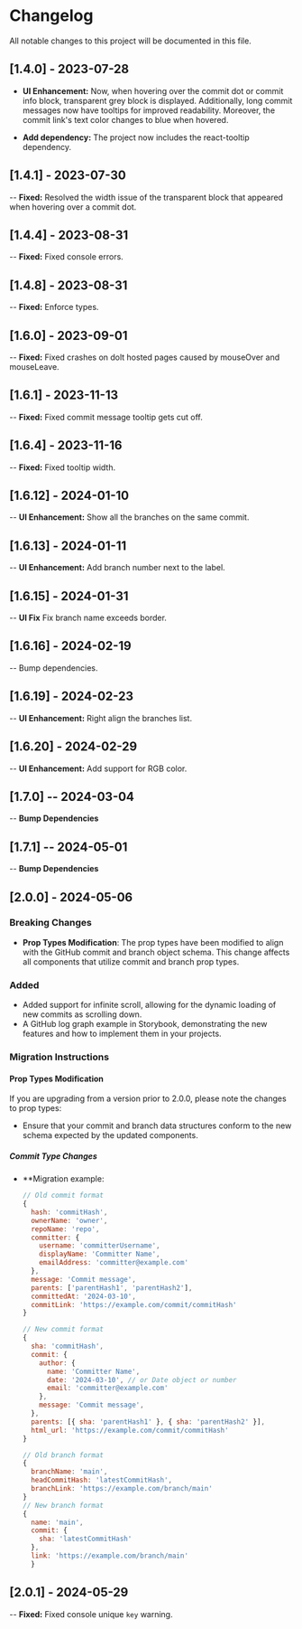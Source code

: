 # Changelog

All notable changes to this project will be documented in this file.

## [1.4.0] - 2023-07-28

- **UI Enhancement:** Now, when hovering over the commit dot or commit info block, transparent grey block is displayed. Additionally, long commit messages now have tooltips for improved readability. Moreover, the commit link's text color changes to blue when hovered.

- **Add dependency:** The project now includes the react-tooltip dependency.

## [1.4.1] - 2023-07-30

-- **Fixed:** Resolved the width issue of the transparent block that appeared when hovering over a commit dot.

## [1.4.4] - 2023-08-31

-- **Fixed:** Fixed console errors.

## [1.4.8] - 2023-08-31

-- **Fixed:** Enforce types.

## [1.6.0] - 2023-09-01

-- **Fixed:** Fixed crashes on dolt hosted pages caused by mouseOver and mouseLeave.

## [1.6.1] - 2023-11-13

-- **Fixed:** Fixed commit message tooltip gets cut off.

## [1.6.4] - 2023-11-16

-- **Fixed:** Fixed tooltip width.

## [1.6.12] - 2024-01-10

-- **UI Enhancement:** Show all the branches on the same commit.

## [1.6.13] - 2024-01-11

-- **UI Enhancement:** Add branch number next to the label.

## [1.6.15] - 2024-01-31

-- **UI Fix** Fix branch name exceeds border.

## [1.6.16] - 2024-02-19

-- Bump dependencies.

## [1.6.19] - 2024-02-23

-- **UI Enhancement:** Right align the branches list.

## [1.6.20] - 2024-02-29

-- **UI Enhancement:** Add support for RGB color.

## [1.7.0] -- 2024-03-04

-- **Bump Dependencies**

## [1.7.1] -- 2024-05-01

-- **Bump Dependencies**

## [2.0.0] - 2024-05-06

### Breaking Changes

- **Prop Types Modification**: The prop types have been modified to align with the GitHub commit and branch object schema. This change affects all components that utilize commit and branch prop types.

### Added

- Added support for infinite scroll, allowing for the dynamic loading of new commits as scrolling down.
- A GitHub log graph example in Storybook, demonstrating the new features and how to implement them in your projects.

### Migration Instructions

#### Prop Types Modification

If you are upgrading from a version prior to 2.0.0, please note the changes to prop types:

- Ensure that your commit and branch data structures conform to the new schema expected by the updated components.

##### Commit Type Changes

- \*\*Migration example:

  ```javascript
  // Old commit format
  {
    hash: 'commitHash',
    ownerName: 'owner',
    repoName: 'repo',
    committer: {
      username: 'committerUsername',
      displayName: 'Committer Name',
      emailAddress: 'committer@example.com'
    },
    message: 'Commit message',
    parents: ['parentHash1', 'parentHash2'],
    committedAt: '2024-03-10',
    commitLink: 'https://example.com/commit/commitHash'
  }

  // New commit format
  {
    sha: 'commitHash',
    commit: {
      author: {
        name: 'Committer Name',
        date: '2024-03-10', // or Date object or number
        email: 'committer@example.com'
      },
      message: 'Commit message',
    },
    parents: [{ sha: 'parentHash1' }, { sha: 'parentHash2' }],
    html_url: 'https://example.com/commit/commitHash'
  }

  // Old branch format
  {
    branchName: 'main',
    headCommitHash: 'latestCommitHash',
    branchLink: 'https://example.com/branch/main'
  }
  // New branch format
  {
    name: 'main',
    commit: {
      sha: 'latestCommitHash'
    },
    link: 'https://example.com/branch/main'
    }
  ```
 
## [2.0.1] - 2024-05-29

-- **Fixed:** Fixed console unique `key` warning.
